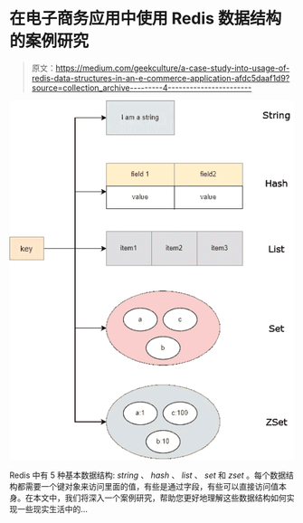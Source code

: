 # 在电子商务应用中使用 Redis 数据结构的案例研究

> 原文：<https://medium.com/geekculture/a-case-study-into-usage-of-redis-data-structures-in-an-e-commerce-application-afdc5daaf1d9?source=collection_archive---------4----------------------->

![](img/e091ce12b157f1ed89ba95aa13693686.png)

Redis 中有 5 种基本数据结构: *string* 、 *hash* 、 *list* 、 *set* 和 *zset* 。每个数据结构都需要一个键对象来访问里面的值，有些是通过字段，有些可以直接访问值本身。在本文中，我们将深入一个案例研究，帮助您更好地理解这些数据结构如何实现一些现实生活中的…